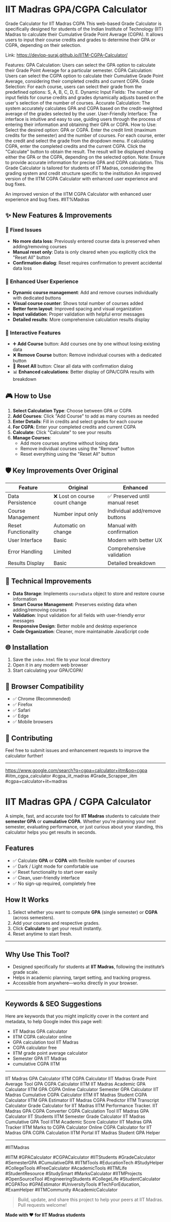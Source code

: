 # IIT Madras GPA/CGPA Calculator
Grade Calculator for IIT Madras CGPA This web-based Grade Calculator is specifically designed for students of the Indian Institute of Technology (IIT) Madras to calculate their Cumulative Grade Point Average (CGPA). It allows users to input their course credits and grades to determine their GPA or CGPA, depending on their selection.

Link: https://devlop-suraj.github.io/IITM-CGPA-Calculator/

Features: GPA Calculation: Users can select the GPA option to calculate their Grade Point Average for a particular semester. CGPA Calculation: Users can select the CGPA option to calculate their Cumulative Grade Point Average, considering their completed credits and current CGPA. Grade Selection: For each course, users can select their grade from the predefined options: S, A, B, C, D, E. Dynamic Input Fields: The number of input fields for course credits and grades dynamically adjusts based on the user's selection of the number of courses. Accurate Calculation: The system accurately calculates GPA and CGPA based on the credit-weighted average of the grades selected by the user. User-Friendly Interface: The interface is intuitive and easy to use, guiding users through the process of entering their information and obtaining their GPA or CGPA. How to Use: Select the desired option: GPA or CGPA. Enter the credit limit (maximum credits for the semester) and the number of courses. For each course, enter the credit and select the grade from the dropdown menu. If calculating CGPA, enter the completed credits and the current CGPA. Click the "Calculate" button to obtain the result. The result will be displayed showing either the GPA or the CGPA, depending on the selected option. Note: Ensure to provide accurate information for precise GPA and CGPA calculation. This Grade Calculator is tailored for students of IIT Madras, considering the grading system and credit structure specific to the institution An improved version of the IITM CGPA Calculator with enhanced user experience and bug fixes.

An improved version of the IITM CGPA Calculator with enhanced user experience and bug fixes.
#IIT%Madras
## ✨ New Features & Improvements

### 🔧 **Fixed Issues**
- **No more data loss**: Previously entered course data is preserved when adding/removing courses
- **Manual reset only**: Data is only cleared when you explicitly click the "Reset All" button
- **Confirmation dialog**: Reset requires confirmation to prevent accidental data loss

### 🎯 **Enhanced User Experience**
- **Dynamic course management**: Add and remove courses individually with dedicated buttons
- **Visual course counter**: Shows total number of courses added
- **Better form layout**: Improved spacing and visual organization
- **Input validation**: Proper validation with helpful error messages
- **Detailed results**: More comprehensive calculation results display

### 🚀 **Interactive Features**
- ➕ **Add Course** button: Add courses one by one without losing existing data
- ❌ **Remove Course** button: Remove individual courses with a dedicated button
- 🔄 **Reset All** button: Clear all data with confirmation dialog
- 📊 **Enhanced calculations**: Better display of GPA/CGPA results with breakdown

## 🎮 How to Use

1. **Select Calculation Type**: Choose between GPA or CGPA
2. **Add Courses**: Click "Add Course" to add as many courses as needed
3. **Enter Details**: Fill in credits and select grades for each course
4. **For CGPA**: Enter your completed credits and current CGPA
5. **Calculate**: Click "Calculate" to see your results
6. **Manage Courses**: 
   - Add more courses anytime without losing data
   - Remove individual courses using the "Remove" button
   - Reset everything using the "Reset All" button

## 🛡️ Key Improvements Over Original

| Feature | Original | Enhanced |
|---------|----------|----------|
| Data Persistence | ❌ Lost on course count change | ✅ Preserved until manual reset |
| Course Management | Number input only | Individual add/remove buttons |
| Reset Functionality | Automatic on change | Manual with confirmation |
| User Interface | Basic | Modern with better UX |
| Error Handling | Limited | Comprehensive validation |
| Results Display | Basic | Detailed breakdown |

## 🔧 Technical Improvements

- **Data Storage**: Implements `courseData` object to store and restore course information
- **Smart Course Management**: Preserves existing data when adding/removing courses
- **Validation**: Input validation for all fields with user-friendly error messages
- **Responsive Design**: Better mobile and desktop experience
- **Code Organization**: Cleaner, more maintainable JavaScript code

## 🌐 Installation

1. Save the `index.html` file to your local directory
2. Open it in any modern web browser
3. Start calculating your GPA/CGPA!

## 📱 Browser Compatibility

- ✅ Chrome (Recommended)
- ✅ Firefox
- ✅ Safari
- ✅ Edge
- ✅ Mobile browsers

## 🤝 Contributing

Feel free to submit issues and enhancement requests to improve the calculator further!

---
https://www.google.com/search?q=cgpa+calculator+iitm&oq=cgpa
#iitm_cgpa_calculator
#cgpa_iit_madras
#Grade_Scrapper_iitm
#cgpa+calculator+iit+madras

# IIT Madras GPA / CGPA Calculator

A simple, fast, and accurate tool for **IIT Madras** students to calculate their **semester GPA** or **cumulative CGPA**. Whether you're planning your next semester, evaluating performance, or just curious about your standing, this calculator helps you get results in seconds.

## Features
- ✅ Calculate **GPA** or **CGPA** with flexible number of courses  
- ✅ Dark / Light mode for comfortable use  
- ✅ Reset functionality to start over easily  
- ✅ Clean, user-friendly interface  
- ✅ No sign-up required, completely free  

## How It Works
1. Select whether you want to compute **GPA** (single semester) or **CGPA** (across semesters).  
2. Add your courses and respective grades.  
3. Click **Calculate** to get your result instantly.  
4. Reset anytime to start fresh.

---

## Why Use This Tool?

- Designed specifically for students at **IIT Madras**, following the institute’s grade scale.  
- Helps in academic planning, target setting, and tracking progress.  
- Accessible from anywhere—works directly in your browser.

---

## Keywords & SEO Suggestions
Here are keywords that you might implicitly cover in the content and metadata, to help Google index this page well:

- IIT Madras GPA calculator  
- IITM CGPA calculator online  
- GPA calculation tool IIT Madras  
- CGPA calculator free  
- IITM grade point average calculator  
- Semester GPA IIT Madras  
- cumulative CGPA IITM  

---
 IIT Madras GPA Calculator IITM CGPA Calculator IIT Madras Grade Point Average Tool  GPA CGPA Calculator IITM IIT Madras Academic GPA Calculator IITM GPA CGPA Online Calculator  Semester GPA Calculator IIT Madras Cumulative CGPA Calculator IITM IIT Madras Student CGPA Calculator IITM GPA Estimator IIT Madras CGPA Predictor  IITM Transcript Calculator  Grade Calculator for IIT Madras IITM Performance Tracker. IIT Madras GPA CGPA Converter CGPA Calculation Tool IIT Madras  GPA Calculator IIT Students IITM Semester Grade Calculator IIT Madras Cumulative GPA Tool IITM Academic Score Calculator IIT Madras GPA Tracker IITM Marks to CGPA Calculator  Online CGPA Calculator for IIT Madras GPA CGPA Calculation IITM Portal IIT Madras Student GPA Helper




---

#IITMadras

#IITM #GPACalculator #CGPACalculator #IITStudents #GradeCalculator #SemesterGPA #CumulativeGPA #IITMTools #EducationTech #StudyHelper #CollegeTools #FreeCalculator #AcademicTools #IITMLife #StudentResource #StudySmart #MarksCalculator #IITMProjects #OpenSourceTool #EngineeringStudents #CollegeLife #StudentCalculator #CGPAToo #GPAEstimator #UniversityTools #TechForEducation,  #ExamHelper #IITMCommunity #AcademicCalculator

> Build, update, and share this project to help your peers at IIT Madras. Pull requests welcome!

**Made with ❤️ for IIT Madras students**
